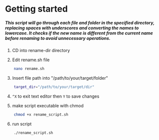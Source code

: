 # Getting started

##### This script will go through each file and folder in the specified directory, replacing spaces with underscores and converting the names to lowercase. It checks if the new name is different from the current name before renaming to avoid unnecessary operations.

1. CD into rename-dir directory

2. Edit rename.sh file
```bash
    nano rename.sh
```

3. Insert file path into "/path/to/your/target/folder"
```bash
    target_dir="/path/to/your/target/dir"
```

4. ```^X``` to exit text editor then ```Y``` to save changes

5. make script executable with chmod
```bash
    chmod +x rename_script.sh
```

6. run script 
```bash
    ./rename_script.sh
```